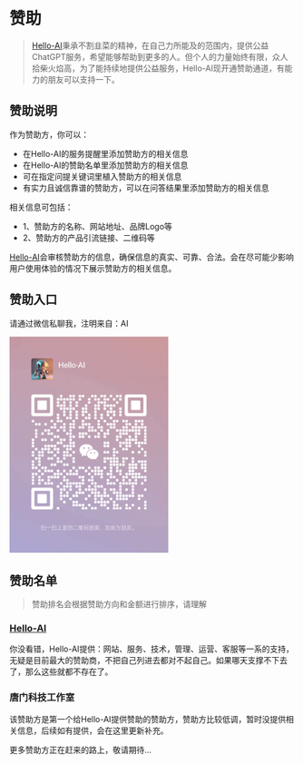 # 赞助

> [Hello-AI](http://hello-ai.anzz.top/)秉承不割韭菜的精神，在自己力所能及的范围内，提供公益ChatGPT服务，希望能够帮助到更多的人。但个人的力量始终有限，众人拾柴火焰高，为了能持续地提供公益服务，Hello-AI现开通赞助通道，有能力的朋友可以支持一下。

## 赞助说明

作为赞助方，你可以：

- 在Hello-AI的服务提醒里添加赞助方的相关信息
- 在Hello-AI的赞助名单里添加赞助方的相关信息
- 可在指定问提关键词里植入赞助方的相关信息
- 有实力且诚信靠谱的赞助方，可以在问答结果里添加赞助方的相关信息

相关信息可包括：

- 1、赞助方的名称、网站地址、品牌Logo等
- 2、赞助方的产品引流链接、二维码等

[Hello-AI](http://hello-ai.anzz.top/)会审核赞助方的信息，确保信息的真实、可靠、合法。会在尽可能少影响用户使用体验的情况下展示赞助方的相关信息。

## 赞助入口

请通过微信私聊我，注明来自：AI

<img src="/assets/img/WeChat2.png" width=280 />

## 赞助名单

> 赞助排名会根据赞助方向和金额进行排序，请理解

### [Hello-AI](http://hello-ai.anzz.top/)

你没看错，Hello-AI提供：网站、服务、技术，管理、运营、客服等一系的支持，无疑是目前最大的赞助商，不把自己列进去都对不起自己。如果哪天支撑不下去了，那么这些就都不存在了。

### 唐门科技工作室

该赞助方是第一个给Hello-AI提供赞助的赞助方，赞助方比较低调，暂时没提供相关信息，后续如有提供，会在这里更新补充。

更多赞助方正在赶来的路上，敬请期待...